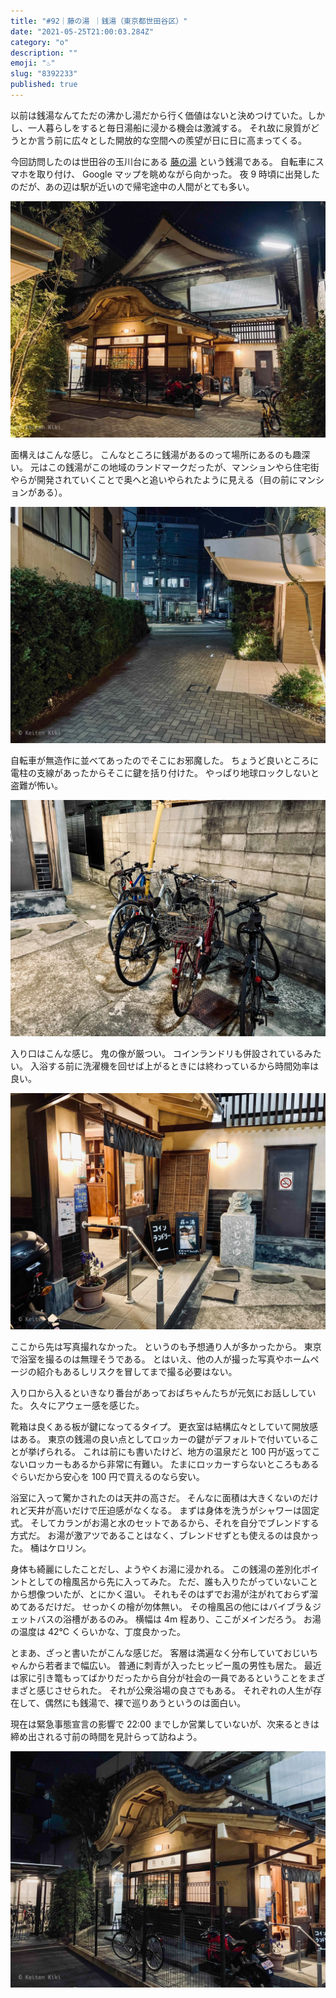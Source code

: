 ```yaml
---
title: "#92｜藤の湯 ｜銭湯（東京都世田谷区）"
date: "2021-05-25T21:00:03.284Z"
category: "o"
description: ""
emoji: "♨️"
slug: "8392233"
published: true
---
```


<!-- @format -->

以前は銭湯なんてただの沸かし湯だから行く価値はないと決めつけていた。しかし、一人暮らしをすると毎日湯船に浸かる機会は激減する。
それ故に泉質がどうとか言う前に広々とした開放的な空間への羨望が日に日に高まってくる。

今回訪問したのは世田谷の玉川台にある [藤の湯](https://www.setagaya1010.tokyo/guide/fuji-no-yu) という銭湯である。
自転車にスマホを取り付け、 Google マップを眺めながら向かった。
夜 9 時頃に出発したのだが、あの辺は駅が近いので帰宅途中の人間がとても多い。

![銭湯正面](01.jpg)

面構えはこんな感じ。
こんなところに銭湯があるのって場所にあるのも趣深い。
元はこの銭湯がこの地域のランドマークだったが、マンションやら住宅街やらが開発されていくことで奥へと追いやられたように見える（目の前にマンションがある）。

![銭湯への通り道](02.jpg)

自転車が無造作に並べてあったのでそこにお邪魔した。
ちょうど良いところに電柱の支線があったからそこに鍵を括り付けた。
やっぱり地球ロックしないと盗難が怖い。

![自転車置き場](03.jpg)

入り口はこんな感じ。
鬼の像が厳つい。
コインランドリも併設されているみたい。
入浴する前に洗濯機を回せば上がるときには終わっているから時間効率は良い。

![銭湯の暖簾](04.jpg)

ここから先は写真撮れなかった。
というのも予想通り人が多かったから。
東京で浴室を撮るのは無理そうである。
とはいえ、他の人が撮った写真やホームページの紹介もあるしリスクを冒してまで撮る必要はない。

入り口から入るといきなり番台があっておばちゃんたちが元気にお話ししていた。
久々にアウェー感を感じた。

靴箱は良くある板が鍵になってるタイプ。
更衣室は結構広々としていて開放感はある。
東京の銭湯の良い点としてロッカーの鍵がデフォルトで付いていることが挙げられる。
これは前にも書いたけど、地方の温泉だと 100 円が返ってこないロッカーもあるから非常に有難い。
たまにロッカーすらないところもあるぐらいだから安心を 100 円で買えるのなら安い。

浴室に入って驚かされたのは天井の高さだ。
そんなに面積は大きくないのだけれど天井が高いだけで圧迫感がなくなる。
まずは身体を洗うがシャワーは固定式。
そしてカランがお湯と水のセットであるから、それを自分でブレンドする方式だ。
お湯が激アツであることはなく、ブレンドせずとも使えるのは良かった。
桶はケロリン。

身体も綺麗にしたことだし、ようやくお湯に浸かれる。
この銭湯の差別化ポイントとしての檜風呂から先に入ってみた。
ただ、誰も入りたがっていないことから想像ついたが、とにかく温い。
それもそのはずでお湯が注がれておらず溜めてあるだけだ。
せっかくの檜が勿体無い。
その檜風呂の他にはバイブラ＆ジェットバスの浴槽があるのみ。
横幅は 4m 程あり、ここがメインだろう。
お湯の温度は 42℃ くらいかな、丁度良かった。

とまあ、ざっと書いたがこんな感じだ。
客層は満遍なく分布していておじいちゃんから若者まで幅広い。
普通に刺青が入ったヒッピー風の男性も居た。
最近は家に引き篭もってばかりだったから自分が社会の一員であるということをまざまざと感じさせられた。
それが公衆浴場の良さでもある。
それぞれの人生が存在して、偶然にも銭湯で、裸で巡りあうというのは面白い。

現在は緊急事態宣言の影響で 22:00 までしか営業していないが、次来るときは締め出される寸前の時間を見計らって訪ねよう。

![銭湯の外観](05.jpg)
